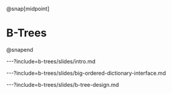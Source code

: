 @snap[midpoint]
# B-Trees
@snapend

---?include=b-trees/slides/intro.md

---?include=b-trees/slides/big-ordered-dictionary-interface.md

---?include=b-trees/slides/b-tree-design.md
